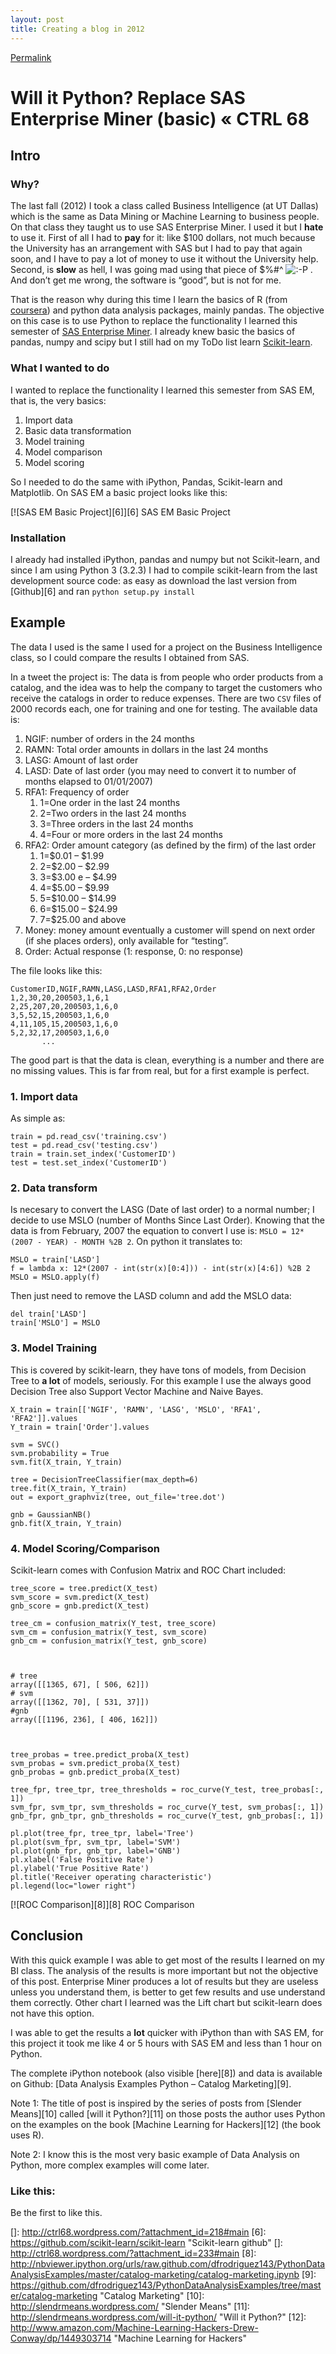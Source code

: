 ```yaml
---
layout: post
title: Creating a blog in 2012
---
```

[Permalink](http://ctrl68.wordpress.com/2013/01/02/will-it-python-replace-sas-enterprise-miner-basic/ "Permalink to Will it Python? Replace SAS Enterprise Miner (basic) « CTRL 68")

# Will it Python? Replace SAS Enterprise Miner (basic) « CTRL 68

## Intro

### Why?

The last fall (2012) I took a class called Business Intelligence (at UT Dallas) which is the same as Data Mining or Machine Learning to business people. On that class they taught us to use SAS Enterprise Miner. I used it but I **hate** to use it. First of all I had to **pay** for it: like $100 dollars, not much because the University has an arrangement with SAS but I had to pay that again soon, and I have to pay a lot of money to use it without the University help. Second, is **slow** as hell, I was going mad using that piece of $%#^ ![:-P][1] . And don’t get me wrong, the software is “good”, but is not for me.

That is the reason why during this time I learn the basics of R (from [coursera][2]) and python data analysis packages, mainly pandas. The objective on this case is to use Python to replace the functionality I learned this semester of [SAS Enterprise Miner][3]. I already knew basic the basics of pandas, numpy and scipy but I still had on my ToDo list learn [Scikit-learn][4].

### What I wanted to do

I wanted to replace the functionality I learned this semester from SAS EM, that is, the very basics:

1.  Import data
2.  Basic data transformation
3.  Model training
4.  Model comparison
5.  Model scoring

So I needed to do the same with iPython, Pandas, Scikit-learn and Matplotlib. On SAS EM a basic project looks like this:

[![SAS EM Basic Project][6]][6]
SAS EM Basic Project

### Installation

I already had installed iPython, pandas and numpy but not Scikit-learn, and since I am using Python 3 (3.2.3) I had to compile scikit-learn from the last development source code: as easy as download the last version from [Github][6] and ran `python setup.py install`

## Example

The data I used is the same I used for a project on the Business Intelligence class, so I could compare the results I obtained from SAS.

In a tweet the project is: The data is from people who order products from a catalog, and the idea was to help the company to target the customers who receive the catalogs in order to reduce expenses. There are two `CSV` files of 2000 records each, one for training and one for testing. The available data is:

1.  NGIF: number of orders in the 24 months
2.  RAMN: Total order amounts in dollars in the last 24 months
3.  LASG: Amount of last order
4.  LASD: Date of last order (you may need to convert it to number of months elapsed to 01/01/2007)
5.  RFA1: Frequency of order
    1.  1=One order in the last 24 months
    2.  2=Two orders in the last 24 months
    3.  3=Three orders in the last 24 months
    4.  4=Four or more orders in the last 24 months
6.  RFA2: Order amount category (as defined by the firm) of the last order
    1.  1=$0.01 – $1.99
    2.  2=$2.00 – $2.99
    3.  3=$3.00 e – $4.99
    4.  4=$5.00 – $9.99
    5.  5=$10.00 – $14.99
    6.  6=$15.00 – $24.99
    7.  7=$25.00 and above
7.  Money: money amount eventually a customer will spend on next order (if she places orders), only available for “testing”.
8.  Order: Actual response (1: response, 0: no response)

The file looks like this:

    CustomerID,NGIF,RAMN,LASG,LASD,RFA1,RFA2,Order
    1,2,30,20,200503,1,6,1
    2,25,207,20,200503,1,6,0
    3,5,52,15,200503,1,6,0
    4,11,105,15,200503,1,6,0
    5,2,32,17,200503,1,6,0
           ...

The good part is that the data is clean, everything is a number and there are no missing values. This is far from real, but for a first example is perfect.

### 1. Import data

As simple as:


    train = pd.read_csv('training.csv')
    test = pd.read_csv('testing.csv')
    train = train.set_index('CustomerID')
    test = test.set_index('CustomerID')


### 2. Data transform

Is necesary to convert the LASG (Date of last order) to a normal number; I decide to use MSLO (number of Months Since Last Order). Knowing that the data is from February, 2007 the equation to convert I use is: `MSLO = 12*(2007 - YEAR) - MONTH %2B 2`. On python it translates to:


    MSLO = train['LASD']
    f = lambda x: 12*(2007 - int(str(x)[0:4])) - int(str(x)[4:6]) %2B 2
    MSLO = MSLO.apply(f)


Then just need to remove the LASD column and add the MSLO data:


    del train['LASD']
    train['MSLO'] = MSLO


### 3. Model Training

This is covered by scikit-learn, they have tons of models, from Decision Tree to **a lot** of models, seriously. For this example I use the always good Decision Tree also Support Vector Machine and Naive Bayes.


    X_train = train[['NGIF', 'RAMN', 'LASG', 'MSLO', 'RFA1', 'RFA2']].values
    Y_train = train['Order'].values

    svm = SVC()
    svm.probability = True
    svm.fit(X_train, Y_train)

    tree = DecisionTreeClassifier(max_depth=6)
    tree.fit(X_train, Y_train)
    out = export_graphviz(tree, out_file='tree.dot')

    gnb = GaussianNB()
    gnb.fit(X_train, Y_train)


### 4. Model Scoring/Comparison

Scikit-learn comes with Confusion Matrix and ROC Chart included:


    tree_score = tree.predict(X_test)
    svm_score = svm.predict(X_test)
    gnb_score = gnb.predict(X_test)

    tree_cm = confusion_matrix(Y_test, tree_score)
    svm_cm = confusion_matrix(Y_test, svm_score)
    gnb_cm = confusion_matrix(Y_test, gnb_score)



    # tree
    array([[1365, 67], [ 506, 62]])
    # svm
    array([[1362, 70], [ 531, 37]])
    #gnb
    array([[1196, 236], [ 406, 162]])



    tree_probas = tree.predict_proba(X_test)
    svm_probas = svm.predict_proba(X_test)
    gnb_probas = gnb.predict_proba(X_test)

    tree_fpr, tree_tpr, tree_thresholds = roc_curve(Y_test, tree_probas[:, 1])
    svm_fpr, svm_tpr, svm_thresholds = roc_curve(Y_test, svm_probas[:, 1])
    gnb_fpr, gnb_tpr, gnb_thresholds = roc_curve(Y_test, gnb_probas[:, 1])

    pl.plot(tree_fpr, tree_tpr, label='Tree')
    pl.plot(svm_fpr, svm_tpr, label='SVM')
    pl.plot(gnb_fpr, gnb_tpr, label='GNB')
    pl.xlabel('False Positive Rate')
    pl.ylabel('True Positive Rate')
    pl.title('Receiver operating characteristic')
    pl.legend(loc="lower right")


[![ROC Comparison][8]][8]
ROC Comparison

## Conclusion

With this quick example I was able to get most of the results I learned on my BI class. The analysis of the results is more important but not the objective of this post. Enterprise Miner produces a lot of results but they are useless unless you understand them, is better to get few results and use understand them correctly. Other chart I learned was the Lift chart but scikit-learn does not have this option.

I was able to get the results a **lot** quicker with iPython than with SAS EM, for this project it took me like 4 or 5 hours with SAS EM and less than 1 hour on Python.

The complete iPython notebook (also visible [here][8]) and data is available on Github: [Data Analysis Examples Python – Catalog Marketing][9].

Note 1: The title of post is inspired by the series of posts from [Slender Means][10] called [will it Python?][11] on those posts the author uses Python on the examples on the book [Machine Learning for Hackers][12] (the book uses R).

Note 2: I know this is the most very basic example of Data Analysis on Python, more complex examples will come later.

### Like this:

Be the first to like this.

 [1]: http://s2.wp.com/wp-includes/images/smilies/icon_razz.gif?m=1129645325g
 [2]: http://coursera.org "Coursera"
 [3]: http://www.sas.com/technologies/analytics/datamining/miner/ "SAS Enterprise Miner"
 [4]: http://scikit-learn.org/stable/ "Scikit-learn"
 []: http://ctrl68.wordpress.com/?attachment_id=218#main
 [6]: https://github.com/scikit-learn/scikit-learn "Scikit-learn github"
 []: http://ctrl68.wordpress.com/?attachment_id=233#main
 [8]: http://nbviewer.ipython.org/urls/raw.github.com/dfrodriguez143/PythonDataAnalysisExamples/master/catalog-marketing/catalog-marketing.ipynb
 [9]: https://github.com/dfrodriguez143/PythonDataAnalysisExamples/tree/master/catalog-marketing "Catalog Marketing"
 [10]: http://slendrmeans.wordpress.com/ "Slender Means"
 [11]: http://slendrmeans.wordpress.com/will-it-python/ "Will it Python?"
 [12]: http://www.amazon.com/Machine-Learning-Hackers-Drew-Conway/dp/1449303714 "Machine Learning for Hackers"
